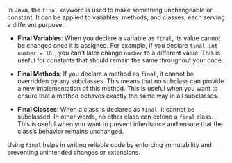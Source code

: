 In Java, the `final` keyword is used to make something unchangeable or constant. It can be applied to variables, methods, and classes, each serving a different purpose:

- **Final Variables**: When you declare a variable as `final`, its value cannot be changed once it is assigned. For example, if you declare `final int number = 10;`, you can't later change `number` to a different value. This is useful for constants that should remain the same throughout your code.

- **Final Methods**: If you declare a method as `final`, it cannot be overridden by any subclasses. This means that no subclass can provide a new implementation of this method. This is useful when you want to ensure that a method behaves exactly the same way in all subclasses.

-  **Final Classes**: When a class is declared as `final`, it cannot be subclassed. In other words, no other class can extend a `final` class. This is useful when you want to prevent inheritance and ensure that the class’s behavior remains unchanged.

Using `final` helps in writing reliable code by enforcing immutability and preventing unintended changes or extensions.